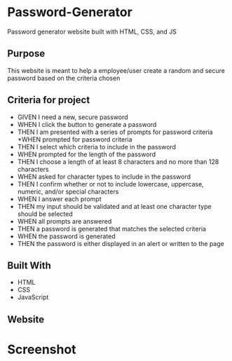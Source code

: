 # Password-Generator
Password generator website built with HTML, CSS, and JS

## Purpose
This website is meant to help a employee/user create a random and secure password based on the criteria chosen

## Criteria for project
* GIVEN I need a new, secure password
* WHEN I click the button to generate a password
* THEN I am presented with a series of prompts for password criteria
*WHEN prompted for password criteria
* THEN I select which criteria to include in the password
* WHEN prompted for the length of the password
* THEN I choose a length of at least 8 characters and no more than 128 characters
* WHEN asked for character types to include in the password
* THEN I confirm whether or not to include lowercase, uppercase, numeric, and/or special characters
* WHEN I answer each prompt
* THEN my input should be validated and at least one character type should be selected
* WHEN all prompts are answered
* THEN a password is generated that matches the selected criteria
* WHEN the password is generated
* THEN the password is either displayed in an alert or written to the page

## Built With
- HTML
- CSS
- JavaScript

## Website

# Screenshot